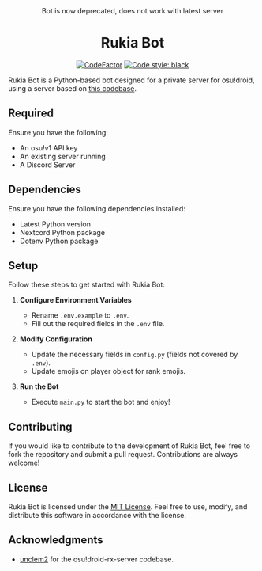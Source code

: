 <div align="center">Bot is now deprecated, does not work with latest server</div>

<h1 align="center">Rukia Bot</h1>

<p align="center">
  <a href="https://www.codefactor.io/repository/github/75efb6/rukia-bot"><img src="https://www.codefactor.io/repository/github/75efb6/rukia-bot/badge" alt="CodeFactor"></a>
  <a href="https://github.com/psf/black"><img src="https://img.shields.io/badge/code%20style-black-000000.svg" alt="Code style: black"></a>
</p>

Rukia Bot is a Python-based bot designed for a private server for osu!droid, using a server based on [this codebase](https://github.com/unclem2/osudroid-rx-server).

## Required

Ensure you have the following:

- An osu!v1 API key
- An existing server running
- A Discord Server

## Dependencies

Ensure you have the following dependencies installed:

- Latest Python version
- Nextcord Python package
- Dotenv Python package

## Setup

Follow these steps to get started with Rukia Bot:

1. **Configure Environment Variables**
   - Rename `.env.example` to `.env`.
   - Fill out the required fields in the `.env` file.

2. **Modify Configuration**
   - Update the necessary fields in `config.py` (fields not covered by `.env`).
   - Update emojis on player object for rank emojis.

3. **Run the Bot**
   - Execute `main.py` to start the bot and enjoy!

## Contributing

If you would like to contribute to the development of Rukia Bot, feel free to fork the repository and submit a pull request. Contributions are always welcome!

## License

Rukia Bot is licensed under the [MIT License](LICENSE). Feel free to use, modify, and distribute this software in accordance with the license.

## Acknowledgments

- [unclem2](https://github.com/unclem2) for the osu!droid-rx-server codebase.
